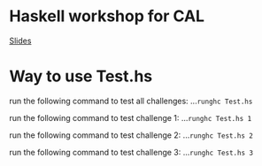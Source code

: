 # Haskell workshop for CAL
[Slides](https://docs.google.com/presentation/d/1SdPJRyJE2ux75ZBH_iuGdew-t3oUT2GzeeKuSiKhJ_Q/edit?usp=sharing)

# Way to use Test.hs
run the following command to test all challenges:
...```runghc Test.hs```

run the following command to test challenge 1:
...```runghc Test.hs 1```

run the following command to test challenge 2:
...```runghc Test.hs 2```

run the following command to test challenge 3:
...```runghc Test.hs 3```
